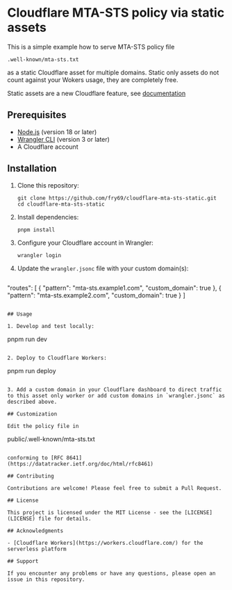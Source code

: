 # Cloudflare MTA-STS policy via static assets

This is a simple example how to serve MTA-STS policy file

```
.well-known/mta-sts.txt
```

as a static Cloudflare asset for multiple domains. Static only assets do not count against your Wokers usage, they are completely free.

Static assets are a new Cloudflare feature, see [documentation](https://developers.cloudflare.com/workers/static-assets/)

## Prerequisites

- [Node.js](https://nodejs.org/) (version 18 or later)
- [Wrangler CLI](https://developers.cloudflare.com/workers/cli-wrangler/install-update) (version 3 or later)
- A Cloudflare account

## Installation

1. Clone this repository:
   ```
   git clone https://github.com/fry69/cloudflare-mta-sts-static.git
   cd cloudflare-mta-sts-static
   ```

2. Install dependencies:
   ```
   pnpm install
   ```

3. Configure your Cloudflare account in Wrangler:
   ```
   wrangler login
   ```

4. Update the `wrangler.jsonc` file with your custom domain(s):
   ```json
  "routes": [
    {
      "pattern": "mta-sts.example1.com",
      "custom_domain": true
    },
    {
      "pattern": "mta-sts.example2.com",
      "custom_domain": true
    }
  ]
   ```

## Usage

1. Develop and test locally:
   ```
   pnpm run dev
   ```

2. Deploy to Cloudflare Workers:
   ```
   pnpm run deploy
   ```

3. Add a custom domain in your Cloudflare dashboard to direct traffic to this asset only worker or add custom domains in `wrangler.jsonc` as described above.

## Customization

Edit the policy file in

```
public/.well-known/mta-sts.txt
```

conforming to [RFC 8641](https://datatracker.ietf.org/doc/html/rfc8461)

## Contributing

Contributions are welcome! Please feel free to submit a Pull Request.

## License

This project is licensed under the MIT License - see the [LICENSE](LICENSE) file for details.

## Acknowledgments

- [Cloudflare Workers](https://workers.cloudflare.com/) for the serverless platform

## Support

If you encounter any problems or have any questions, please open an issue in this repository.
